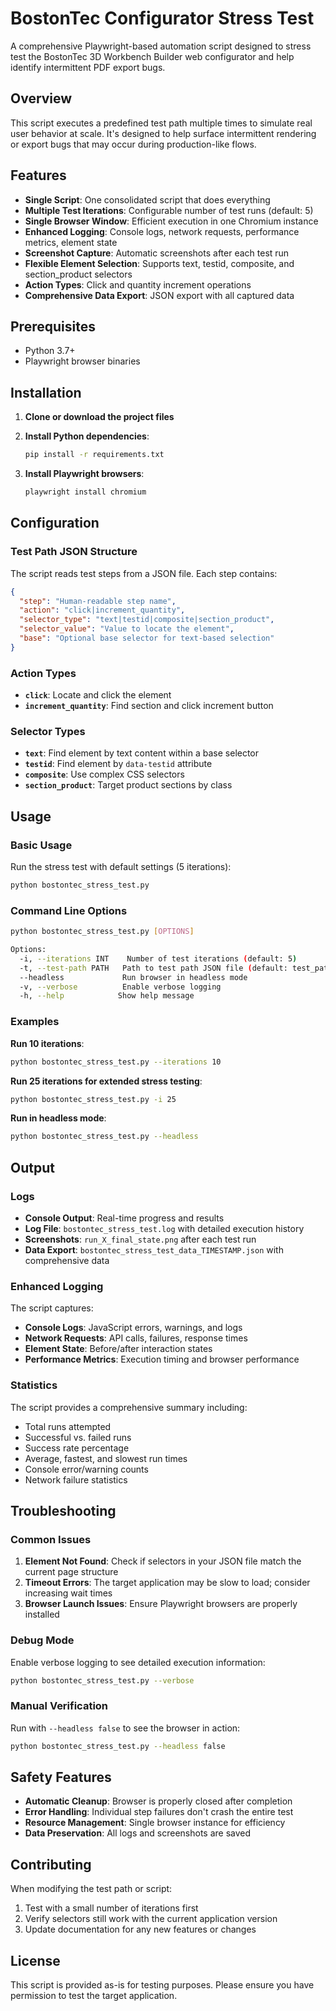 # BostonTec Configurator Stress Test

A comprehensive Playwright-based automation script designed to stress test the BostonTec 3D Workbench Builder web configurator and help identify intermittent PDF export bugs.

## Overview

This script executes a predefined test path multiple times to simulate real user behavior at scale. It's designed to help surface intermittent rendering or export bugs that may occur during production-like flows.

## Features

- **Single Script**: One consolidated script that does everything
- **Multiple Test Iterations**: Configurable number of test runs (default: 5)
- **Single Browser Window**: Efficient execution in one Chromium instance
- **Enhanced Logging**: Console logs, network requests, performance metrics, element state
- **Screenshot Capture**: Automatic screenshots after each test run
- **Flexible Element Selection**: Supports text, testid, composite, and section_product selectors
- **Action Types**: Click and quantity increment operations
- **Comprehensive Data Export**: JSON export with all captured data

## Prerequisites

- Python 3.7+
- Playwright browser binaries

## Installation

1. **Clone or download the project files**

2. **Install Python dependencies**:
   ```bash
   pip install -r requirements.txt
   ```

3. **Install Playwright browsers**:
   ```bash
   playwright install chromium
   ```

## Configuration

### Test Path JSON Structure

The script reads test steps from a JSON file. Each step contains:

```json
{
  "step": "Human-readable step name",
  "action": "click|increment_quantity",
  "selector_type": "text|testid|composite|section_product",
  "selector_value": "Value to locate the element",
  "base": "Optional base selector for text-based selection"
}
```

### Action Types

- **`click`**: Locate and click the element
- **`increment_quantity`**: Find section and click increment button

### Selector Types

- **`text`**: Find element by text content within a base selector
- **`testid`**: Find element by `data-testid` attribute
- **`composite`**: Use complex CSS selectors
- **`section_product`**: Target product sections by class

## Usage

### Basic Usage

Run the stress test with default settings (5 iterations):

```bash
python bostontec_stress_test.py
```

### Command Line Options

```bash
python bostontec_stress_test.py [OPTIONS]

Options:
  -i, --iterations INT    Number of test iterations (default: 5)
  -t, --test-path PATH   Path to test path JSON file (default: test_path.json)
  --headless             Run browser in headless mode
  -v, --verbose          Enable verbose logging
  -h, --help            Show help message
```

### Examples

**Run 10 iterations**:
```bash
python bostontec_stress_test.py --iterations 10
```

**Run 25 iterations for extended stress testing**:
```bash
python bostontec_stress_test.py -i 25
```

**Run in headless mode**:
```bash
python bostontec_stress_test.py --headless
```

## Output

### Logs

- **Console Output**: Real-time progress and results
- **Log File**: `bostontec_stress_test.log` with detailed execution history
- **Screenshots**: `run_X_final_state.png` after each test run
- **Data Export**: `bostontec_stress_test_data_TIMESTAMP.json` with comprehensive data

### Enhanced Logging

The script captures:
- **Console Logs**: JavaScript errors, warnings, and logs
- **Network Requests**: API calls, failures, response times
- **Element State**: Before/after interaction states
- **Performance Metrics**: Execution timing and browser performance

### Statistics

The script provides a comprehensive summary including:
- Total runs attempted
- Successful vs. failed runs
- Success rate percentage
- Average, fastest, and slowest run times
- Console error/warning counts
- Network failure statistics

## Troubleshooting

### Common Issues

1. **Element Not Found**: Check if selectors in your JSON file match the current page structure
2. **Timeout Errors**: The target application may be slow to load; consider increasing wait times
3. **Browser Launch Issues**: Ensure Playwright browsers are properly installed

### Debug Mode

Enable verbose logging to see detailed execution information:

```bash
python bostontec_stress_test.py --verbose
```

### Manual Verification

Run with `--headless false` to see the browser in action:

```bash
python bostontec_stress_test.py --headless false
```

## Safety Features

- **Automatic Cleanup**: Browser is properly closed after completion
- **Error Handling**: Individual step failures don't crash the entire test
- **Resource Management**: Single browser instance for efficiency
- **Data Preservation**: All logs and screenshots are saved

## Contributing

When modifying the test path or script:

1. Test with a small number of iterations first
2. Verify selectors still work with the current application version
3. Update documentation for any new features or changes

## License

This script is provided as-is for testing purposes. Please ensure you have permission to test the target application.
